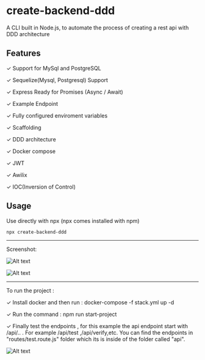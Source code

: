 # create-backend-ddd
A CLI built in Node.js, to automate the process of creating a rest api with DDD architecture


## Features

✓ Support for MySql and PostgreSQL

✓ Sequelize(Mysql, Postgresql) Support

✓ Express Ready for Promises (Async / Await)

✓ Example Endpoint

✓ Fully configured enviroment variables

✓ Scaffolding

✓ DDD architecture

✓ Docker compose

✓ JWT

✓ Awilix

✓ IOC(Inversion of Control)

## Usage

Use directly with npx (npx comes installed with npm)
```sh
npx create-backend-ddd
```



---
Screenshot:

![Alt text](https://cdn.discordapp.com/attachments/605904561995120652/816096123525398548/unknown.png)


![Alt text](https://cdn.discordapp.com/attachments/605904561995120652/816096169284993035/unknown.png)

---
To run the project :

✓ Install docker and then run : docker-compose -f stack.yml up -d

✓ Run the command : npm run start-project

✓ Finally test the endpoints , for this example the api endpoint start with /api/.. . For example /api/test ,/api/verify,etc. You can find the endpoints in "routes/test.route.js" folder which its is inside of the folder called "api".

![Alt text](https://cdn.discordapp.com/attachments/605904561995120652/820072287872745523/unknown.png)

